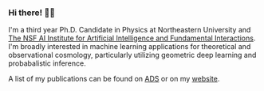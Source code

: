 ### Hi there! 👋🏽

I'm a third year Ph.D. Candidate in Physics at Northeastern University and [The NSF AI Institute for Artificial Intelligence and Fundamental Interactions](iaifi.org). I'm broadly interested in machine learning applications for theoretical and observational cosmology, particularly utilizing geometric deep learning and probabalistic inference.

A list of my publications can be found on [ADS](https://ui.adsabs.harvard.edu/user/libraries/ZRKIhuN5TvyguORZy3mWVw) or on my [website](https://snehjp2.github.io/publications/).

<!--
**snehjp2/snehjp2** is a ✨ _special_ ✨ repository because its `README.md` (this file) appears on your GitHub profile.

Here are some ideas to get you started:

- 🔭 I’m currently working on ...
- 🌱 I’m currently learning ...
- 👯 I’m looking to collaborate on ...
- 🤔 I’m looking for help with ...
- 💬 Ask me about ...
- 📫 How to reach me: ...
- 😄 Pronouns: ...
- ⚡ Fun fact: ...
-->

